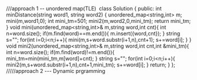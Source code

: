 ///approach 1 -- unordered map(TLE)
​
class Solution {
public:
int minDistance(string word1, string word2) {
unordered_map<string,int> m;
mini(m,word1,0);
int mini_tm=501;
mini2(m,word2,0,mini_tm);
return mini_tm;
}
void mini(unordered_map<string,int>& m,string word,int cnt){
int n=word.size();
if(m.find(word)==m.end()){
m.insert({word,cnt});
}
string s="";
for(int i=0;i<n;i++){
mini(m,s+word.substr(i+1,n),cnt+1);
s+=word[i];
}
}
void mini2(unordered_map<string,int>& m,string word,int cnt,int &mini_tm){
int n=word.size();
if(m.find(word)!=m.end()){
mini_tm=min(mini_tm,m[word]+cnt);
}
string s="";
for(int i=0;i<n;i++){
mini2(m,s+word.substr(i+1,n),cnt+1,mini_tm);
s+=word[i];
}
return;
}
};
​
​
/////approach 2 --- Dynamic prgramming